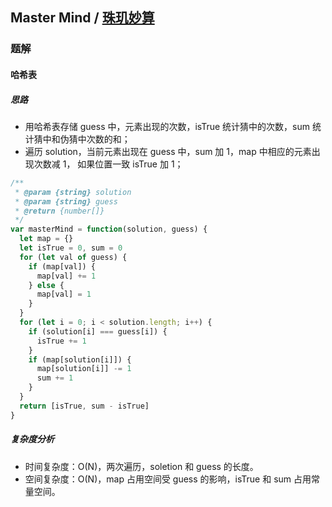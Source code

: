 ## Master Mind / [珠玑妙算](https://leetcode-cn.com/problems/master-mind-lcci/)

### 题解
#### 哈希表
##### 思路
+ 用哈希表存储 guess 中，元素出现的次数，isTrue 统计猜中的次数，sum 统计猜中和伪猜中次数的和；
+ 遍历 solution，当前元素出现在 guess 中，sum 加 1，map 中相应的元素出现次数减 1， 如果位置一致 isTrue 加 1；

```js
/**
 * @param {string} solution
 * @param {string} guess
 * @return {number[]}
 */
var masterMind = function(solution, guess) {
  let map = {}
  let isTrue = 0, sum = 0
  for (let val of guess) {
    if (map[val]) {
      map[val] += 1
    } else {
      map[val] = 1
    }
  }
  for (let i = 0; i < solution.length; i++) {
    if (solution[i] === guess[i]) {
      isTrue += 1
    }
    if (map[solution[i]]) {
      map[solution[i]] -= 1
      sum += 1
    }
  }
  return [isTrue, sum - isTrue]
}
```

##### 复杂度分析
+ 时间复杂度：O(N)，两次遍历，soletion 和 guess 的长度。
+ 空间复杂度：O(N)，map 占用空间受 guess 的影响，isTrue 和 sum 占用常量空间。